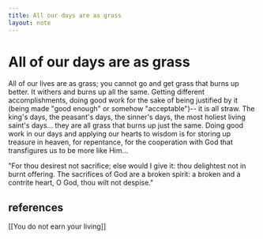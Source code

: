 ```yaml
---
title: All our days are as grass
layout: note
---
```


# All of our days are as grass
All of our lives are as grass; you cannot go and get grass that burns up better. It withers and burns up all the same. Getting different accomplishments, doing good work for the sake of being justified by it (being made "good enough" or somehow "acceptable")-- it is all straw. The king's days, the peasant's days, the sinner's days, the most holiest living saint's days... they are all grass that burns up just the same. Doing good work in our days and applying our hearts to wisdom is for storing up treasure in heaven, for repentance, for the cooperation with God that transfigures us to be more like Him...

"For thou desirest not sacrifice; else would I give it: thou delightest not in burnt offering. The sacrifices of God are a broken spirit: a broken and a contrite heart, O God, thou wilt not despise." 


## references
[[You do not earn your living]]
